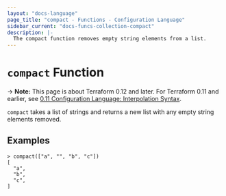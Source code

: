 ```yaml
---
layout: "docs-language"
page_title: "compact - Functions - Configuration Language"
sidebar_current: "docs-funcs-collection-compact"
description: |-
  The compact function removes empty string elements from a list.
---
```


# `compact` Function

-> **Note:** This page is about Terraform 0.12 and later. For Terraform 0.11 and
earlier, see
[0.11 Configuration Language: Interpolation Syntax](../../configuration-0-11/interpolation.html).

`compact` takes a list of strings and returns a new list with any empty string
elements removed.

## Examples

```
> compact(["a", "", "b", "c"])
[
  "a",
  "b",
  "c",
]
```
